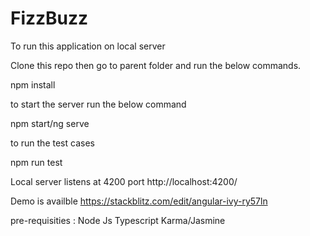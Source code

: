 # FizzBuzz

To run this application on local server

Clone this repo then go to parent folder and run the below commands.

npm install

to start the server run the below command 

npm start/ng serve

to run the test cases 

npm run test

Local server listens at 4200 port http://localhost:4200/

Demo is availble 
https://stackblitz.com/edit/angular-ivy-ry57ln

pre-requisities : 
Node Js
Typescript
Karma/Jasmine

